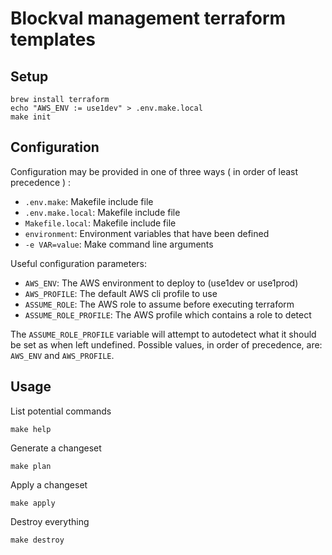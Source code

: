 # Blockval management terraform templates

## Setup

```
brew install terraform
echo "AWS_ENV := use1dev" > .env.make.local
make init
```

## Configuration

Configuration may be provided in one of three ways ( in order of least precedence ) :
- `.env.make`: Makefile include file
- `.env.make.local`: Makefile include file
- `Makefile.local`: Makefile include file
- `environment`: Environment variables that have been defined
- `-e VAR=value`: Make command line arguments

Useful configuration parameters:
- `AWS_ENV`: The AWS environment to deploy to (use1dev or use1prod)
- `AWS_PROFILE`: The default AWS cli profile to use
- `ASSUME_ROLE`: The AWS role to assume before executing terraform
- `ASSUME_ROLE_PROFILE`: The AWS profile which contains a role to detect

The `ASSUME_ROLE_PROFILE` variable will attempt to autodetect what it should be set as when left undefined. Possible values, in order of precedence, are: `AWS_ENV` and `AWS_PROFILE`.

## Usage

List potential commands
```
make help
```

Generate a changeset
```
make plan
```

Apply a changeset
```
make apply
```

Destroy everything
```
make destroy
```
